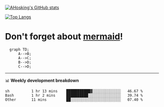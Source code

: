 [![AHosking's GitHub stats](https://github-readme-stats.vercel.app/api?username=ahosking&count_private=true&show_icons=true&theme=onedark&hide_rank=true&include_all_commits=true)](https://github.com/ahosking)

[![Top Langs](https://github-readme-stats.vercel.app/api/top-langs/?username=ahosking&layout=compact&theme=onedark)](https://github.com/ahosking)


# Don't forget about [mermaid](https://github.blog/2022-02-14-include-diagrams-markdown-files-mermaid/)!

```mermaid
  graph TD;
      A-->B;
      A-->C;
      B-->D;
      C-->D;
```
-------

📊 **Weekly development breakdown**

<!--START_SECTION:waka-->

```text
sh          1 hr 13 mins    ███████████▓░░░░░░░░░░░░░   46.67 %
Bash        1 hr 2 mins     ██████████░░░░░░░░░░░░░░░   39.74 %
Other       11 mins         ██░░░░░░░░░░░░░░░░░░░░░░░   07.40 %
```

<!--END_SECTION:waka-->
